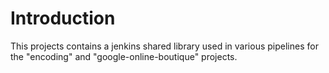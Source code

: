 # Introduction

This projects contains a jenkins shared library used in various pipelines for the "encoding" and "google-online-boutique" projects. 
